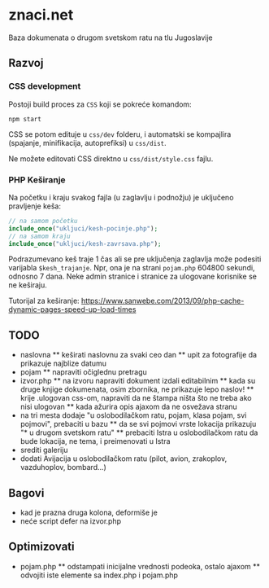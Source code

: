 # znaci.net

Baza dokumenata o drugom svetskom ratu na tlu Jugoslavije

## Razvoj

### CSS development

Postoji build proces za `CSS` koji se pokreće komandom:
```
npm start
```

CSS se potom edituje u `css/dev` folderu, i automatski se kompajlira (spajanje, minifikacija, autoprefiksi) u `css/dist`.

Ne možete editovati CSS direktno u `css/dist/style.css` fajlu.

### PHP Keširanje

Na početku i kraju svakog fajla (u zaglavlju i podnožju) je uključeno pravljenje keša:

```php
// na samom početku
include_once("ukljuci/kesh-pocinje.php");
// na samom kraju
include_once("ukljuci/kesh-zavrsava.php");
```

Podrazumevano keš traje 1 čas ali se pre uključenja zaglavlja može podesiti varijabla `$kesh_trajanje`. Npr, ona je na strani `pojam.php` 604800 sekundi, odnosno 7 dana. Neke admin stranice i stranice za ulogovane korisnike se ne keširaju.

Tutorijal za keširanje: https://www.sanwebe.com/2013/09/php-cache-dynamic-pages-speed-up-load-times

## TODO
* naslovna
  ** keširati naslovnu za svaki ceo dan
  ** upit za fotografije da prikazuje najblize datumu
* pojam
  ** napraviti očiglednu pretragu
* izvor.php
  ** na izvoru napraviti dokument izdali editabilnim
  ** kada su druge knjige dokumenata, osim zbornika, ne prikazuje lepo naslov!
  ** krije .ulogovan css-om, napraviti da ne štampa ništa što ne treba ako nisi ulogovan
  ** kada ažurira opis ajaxom da ne osvežava stranu
* na tri mesta dodaje "u oslobodilačkom ratu, pojam, klasa pojam, svi pojmovi", prebaciti u bazu
  ** da se svi pojmovi vrste lokacija prikazuju "* u drugom svetskom ratu"
  ** prebaciti Istra u oslobodilačkom ratu da bude lokacija, ne tema, i preimenovati u Istra
* srediti galeriju
* dodati Avijacija u oslobodilačkom ratu (pilot, avion, zrakoplov, vazduhoplov, bombard...)

## Bagovi

* kad je prazna druga kolona, deformiše je
* neće script defer na izvor.php

## Optimizovati

* pojam.php
  ** odstampati inicijalne vrednosti podeoka, ostalo ajaxom
  ** odvojiti iste elemente sa index.php i pojam.php
